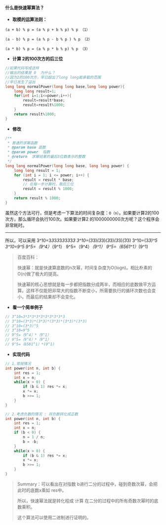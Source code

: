 #### 什么是快速幂算法？



- **取模的运算法则：**

```
(a + b) % p = (a % p + b % p) % p （1）

(a - b) % p = (a % p - b % p ) % p （2）

(a * b) % p = (a % p * b % p) % p （3）
```





- **计算 2的100次方的后三位**

```C++
//如果代码写成这样
//输出的结果是 0  为什么？
//因为2的100次方，早已超出了long long能承载的范围
//早已发生了溢出
long long normalPower(long long base,long long power){
    long long result=1;
    for(int i=1;i<=power;i++){
        result=result*base;
        result=result%1000;
    }
    return result%1000;
}
```



- **修改**

```C++
/**
 * 普通的求幂函数
 * @param base 底数
 * @param power  指数
 * @return  求幂结果的最后3位数表示的整数
 */
long long normalPower(long long base, long long power) {
    long long result = 1;
    for (int i = 1; i <= power; i++) {
        result = result * base;
        // 在每一步计算时，取后三位
        result = result % 1000;
    }
    return result % 1000;
}
```

虽然这个方法可行，但是考虑一下算法的时间复杂度：`O（n）`。如果要计算2的100次方，那么循环会执行100次。如果要计算2 的1000000000次方呢？这个程序会非常耗时。

---



所以，可以采用 3^10=3*3*3*3*3*3*3*3*3*3
3^10=(3*3)*(3*3)*(3*3)*(3*3)*(3*3)
3^10=(3*3)^5
3^10=9^5
9^5=（9^4）*（9^1）
9^5=（9^4）*（9^1）
9^5=（6561^1）*(9^1)

[快速幂算法]: https://blog.csdn.net/qq_19782019/article/details/85621386



> 百度百科：
>
> 快速幂：就是快速算底数的n次幂，时间复杂度为O(logn)。相比朴素的O(n)做了极大的提高。
>
> 快速幂的核心思想就是每一步都把指数分成两半，而相应的底数做平方运算。这样不仅能把非常大的指数不断变小，所需要执行的循环次数也会变小，而最后的结果却不会变化。



- **看一个简单例子**

```go
// 3^10=3*3*3*3*3*3*3*3*3*3
// 3^10=(3*3)*(3*3)*(3*3)*(3*3)*(3*3)
// 3^10=(3*3)^5
// 3^10=9^5
// 9^5=（9^4）*（9^1）
// 9^5=（9^4）*（9^1）
// 9^5=（6561^1）*(9^1)
```

- **实现代码**

```C
// 1.常规情况
int power(int n, int b) {
    int res = 1;
    int x = n;
    while(x > 0) {
        if (b & 1) res *= x;
        x *= x;
        b >>= 1;
    }
}

// 2.考虑负数的情况 : 将负数转化成正数
int power(int n, int b) {
    int res = 1;
    int x = n;
    if (b < 0) {
        n = 1 / n;
        b = -b;
    }
    while(x > 0) {
        if (b & 1) res *= x;
        x *= x;
        b >>= 1;
    }
}

```



> Summary：可以看出在对指数 b进行二分的过程中，碰到奇数次幂，会把此时的底数x乘如 res中。
>
> 所以，快速幂法就是转化程成 计算 在二分的过程中的所有奇数次幂时的底数乘积。
>
> 这个算法可以使用二进制进行证明的。
